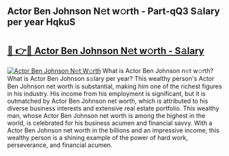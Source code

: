 ## Actor Ben Johnson N𝚎t w𝚘rth - Part-qQ3 S𝚊lary per year HqkuS

# <h2><a href="http://gc1jsm.nevu.top/?p=Actor+Ben+Johnson">🔗 👉🔴 Actor Ben Johnson N𝚎t w𝚘rth - S𝚊lary</a></h2>

[![Actor Ben Johnson N𝚎t W𝚘rth](https://i.imgur.com/Oavwk0R.jpeg)](http://gc1jsm.nevu.top/?p=Actor+Ben+Johnson)
What is Actor Ben Johnson n𝚎t w𝚘rth? What is Actor Ben Johnson s𝚊lary per year?
This wealthy person's Actor Ben Johnson net worth is substantial, making him one of the richest figures in his industry. His income from his employment is significant, but it is outmatched by Actor Ben Johnson net worth, which is attributed to his diverse business interests and extensive real estate portfolio. This wealthy man, whose Actor Ben Johnson net worth is among the highest in the world, is celebrated for his business acumen and financial savvy. With a Actor Ben Johnson net worth in the billions and an impressive income, this wealthy person is a shining example of the power of hard work, perseverance, and financial acumen.

